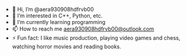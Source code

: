 - 👋 Hi, I’m @aera930908hdfrvb00
- 👀 I’m interested in C++, Python, etc.
- 🌱 I’m currently learning programming
- 📫 How to reach me aera930908hdfrvb00@outlook.com
- ⚡ Fun fact: I like music production, playing video games and chess, watching horror movies and reading books.

<!---
ADAR/ADAR is a ✨ special ✨ repository because its `README.md` (this file) appears on your GitHub profile.
You can click the Preview link to take a look at your changes.
--->
